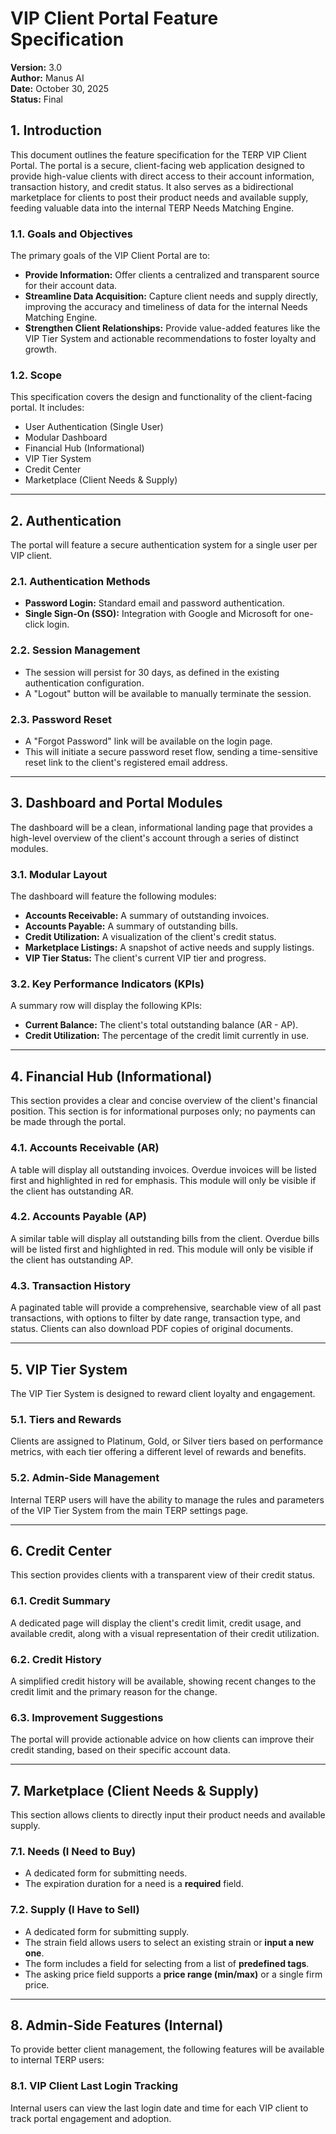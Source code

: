 
# VIP Client Portal Feature Specification

**Version:** 3.0  
**Author:** Manus AI  
**Date:** October 30, 2025  
**Status:** Final

## 1. Introduction

This document outlines the feature specification for the TERP VIP Client Portal. The portal is a secure, client-facing web application designed to provide high-value clients with direct access to their account information, transaction history, and credit status. It also serves as a bidirectional marketplace for clients to post their product needs and available supply, feeding valuable data into the internal TERP Needs Matching Engine.

### 1.1. Goals and Objectives

The primary goals of the VIP Client Portal are to:

*   **Provide Information:** Offer clients a centralized and transparent source for their account data.
*   **Streamline Data Acquisition:** Capture client needs and supply directly, improving the accuracy and timeliness of data for the internal Needs Matching Engine.
*   **Strengthen Client Relationships:** Provide value-added features like the VIP Tier System and actionable recommendations to foster loyalty and growth.

### 1.2. Scope

This specification covers the design and functionality of the client-facing portal. It includes:

*   User Authentication (Single User)
*   Modular Dashboard
*   Financial Hub (Informational)
*   VIP Tier System
*   Credit Center
*   Marketplace (Client Needs & Supply)

---

## 2. Authentication

The portal will feature a secure authentication system for a single user per VIP client.

### 2.1. Authentication Methods

*   **Password Login:** Standard email and password authentication.
*   **Single Sign-On (SSO):** Integration with Google and Microsoft for one-click login.

### 2.2. Session Management

*   The session will persist for 30 days, as defined in the existing authentication configuration.
*   A "Logout" button will be available to manually terminate the session.

### 2.3. Password Reset

*   A "Forgot Password" link will be available on the login page.
*   This will initiate a secure password reset flow, sending a time-sensitive reset link to the client's registered email address.

---

## 3. Dashboard and Portal Modules

The dashboard will be a clean, informational landing page that provides a high-level overview of the client's account through a series of distinct modules.

### 3.1. Modular Layout

The dashboard will feature the following modules:

*   **Accounts Receivable:** A summary of outstanding invoices.
*   **Accounts Payable:** A summary of outstanding bills.
*   **Credit Utilization:** A visualization of the client's credit status.
*   **Marketplace Listings:** A snapshot of active needs and supply listings.
*   **VIP Tier Status:** The client's current VIP tier and progress.

### 3.2. Key Performance Indicators (KPIs)

A summary row will display the following KPIs:

*   **Current Balance:** The client's total outstanding balance (AR - AP).
*   **Credit Utilization:** The percentage of the credit limit currently in use.

---

## 4. Financial Hub (Informational)

This section provides a clear and concise overview of the client's financial position. This section is for informational purposes only; no payments can be made through the portal.

### 4.1. Accounts Receivable (AR)

A table will display all outstanding invoices. Overdue invoices will be listed first and highlighted in red for emphasis. This module will only be visible if the client has outstanding AR.

### 4.2. Accounts Payable (AP)

A similar table will display all outstanding bills from the client. Overdue bills will be listed first and highlighted in red. This module will only be visible if the client has outstanding AP.

### 4.3. Transaction History

A paginated table will provide a comprehensive, searchable view of all past transactions, with options to filter by date range, transaction type, and status. Clients can also download PDF copies of original documents.

---

## 5. VIP Tier System

The VIP Tier System is designed to reward client loyalty and engagement.

### 5.1. Tiers and Rewards

Clients are assigned to Platinum, Gold, or Silver tiers based on performance metrics, with each tier offering a different level of rewards and benefits.

### 5.2. Admin-Side Management

Internal TERP users will have the ability to manage the rules and parameters of the VIP Tier System from the main TERP settings page.

---

## 6. Credit Center

This section provides clients with a transparent view of their credit status.

### 6.1. Credit Summary

A dedicated page will display the client's credit limit, credit usage, and available credit, along with a visual representation of their credit utilization.

### 6.2. Credit History

A simplified credit history will be available, showing recent changes to the credit limit and the primary reason for the change.

### 6.3. Improvement Suggestions

The portal will provide actionable advice on how clients can improve their credit standing, based on their specific account data.

---

## 7. Marketplace (Client Needs & Supply)

This section allows clients to directly input their product needs and available supply.

### 7.1. Needs (I Need to Buy)

*   A dedicated form for submitting needs.
*   The expiration duration for a need is a **required** field.

### 7.2. Supply (I Have to Sell)

*   A dedicated form for submitting supply.
*   The strain field allows users to select an existing strain or **input a new one**.
*   The form includes a field for selecting from a list of **predefined tags**.
*   The asking price field supports a **price range (min/max)** or a single firm price.

---

## 8. Admin-Side Features (Internal)

To provide better client management, the following features will be available to internal TERP users:

### 8.1. VIP Client Last Login Tracking

Internal users can view the last login date and time for each VIP client to track portal engagement and adoption.
